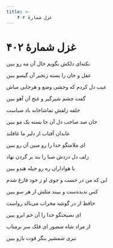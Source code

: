 ```yaml
---
title: >-
    غزل شمارهٔ ۴۰۲
---
```

# غزل شمارهٔ ۴۰۲

<div class="b" id="bn1"><div class="m1"><p>نکته‌ای دلکش بگویم خال آن مه رو ببین</p></div>
<div class="m2"><p>عقل و جان را بسته زنجیر آن گیسو ببین</p></div></div>
<div class="b" id="bn2"><div class="m1"><p>عیب دل کردم که وحشی وضع و هرجایی مباش</p></div>
<div class="m2"><p>گفت چشم شیرگیر و غنج آن آهو ببین</p></div></div>
<div class="b" id="bn3"><div class="m1"><p>حلقه زلفش تماشاخانه باد صباست</p></div>
<div class="m2"><p>جان صد صاحب دل آن جا بسته یک مو ببین</p></div></div>
<div class="b" id="bn4"><div class="m1"><p>عابدان آفتاب از دلبر ما غافلند</p></div>
<div class="m2"><p>ای ملامتگو خدا را رو مبین آن رو ببین</p></div></div>
<div class="b" id="bn5"><div class="m1"><p>زلف دل دزدش صبا را بند بر گردن نهاد</p></div>
<div class="m2"><p>با هواداران ره رو حیله هندو ببین</p></div></div>
<div class="b" id="bn6"><div class="m1"><p>این که من در جست و جوی او ز خود فارغ شدم</p></div>
<div class="m2"><p>کس ندیده‌ست و نبیند مثلش از هر سو ببین</p></div></div>
<div class="b" id="bn7"><div class="m1"><p>حافظ ار در گوشه محراب می‌نالد رواست</p></div>
<div class="m2"><p>ای نصیحتگو خدا را آن خم ابرو ببین</p></div></div>
<div class="b" id="bn8"><div class="m1"><p>از مراد شاه منصور ای فلک سر برمتاب</p></div>
<div class="m2"><p>تیزی شمشیر بنگر قوت بازو ببین</p></div></div>